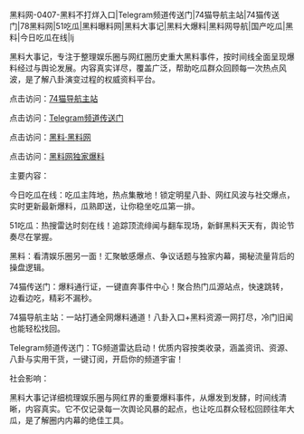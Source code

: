 #
黑料网-0407-黑料不打烊入口|Telegram频道传送门|74猫导航主站|74猫传送门|78黑料网|51吃瓜|黑料曝料网|黑料大事记|黑料大爆料|黑料网导航|国产吃瓜|黑料|今日吃瓜在线|lj

黑料大事记，专注于整理娱乐圈与网红圈历史重大黑料事件，按时间线全面呈现爆料经过与舆论发展。内容真实详尽，覆盖广泛，帮助吃瓜群众回顾每一次热点风波，是了解八卦演变过程的权威资料平台。


点击访问：<a href="https://74mao.com/">74猫导航主站</a>

点击访问：<a href="https://74mao.com/">Telegram频道传送门</a>

点击访问：<a href="https://haef.pages.dev/">黑料·黑料网</a>

点击访问：<a href="https://tyer.pages.dev/">黑料网独家爆料</a>


主要内容：


今日吃瓜在线：吃瓜主阵地，热点集散地！锁定明星八卦、网红风波与社交爆点，实时更新最新爆料，瓜熟即送，让你稳坐吃瓜第一排。

51吃瓜：热搜雷达时刻在线！追踪顶流绯闻与翻车现场，新鲜黑料天天有，舆论节奏尽在掌握。

黑料：看清娱乐圈另一面！汇聚敏感爆点、争议话题与独家内幕，揭秘流量背后的操盘逻辑。

74猫传送门：爆料通行证，一键直奔事件中心！聚合热门瓜源站点，快速跳转，边看边吃，精彩不漏秒。

74猫导航主站：一站打通全网爆料通道！八卦入口+黑料资源一网打尽，冷门旧闻也能轻松找回。

Telegram频道传送门：TG频道雷达启动！优质内容按类收录，涵盖资讯、资源、八卦与实用干货，一键订阅，开启你的频道宇宙！


社会影响：

黑料大事记详细梳理娱乐圈与网红界的重要爆料事件，从爆发到发酵，时间线清晰，内容真实。它不仅记录每一次舆论风暴的起点，也让吃瓜群众轻松回顾往年大瓜，是了解圈内内幕的绝佳工具。

<span style="display:none;">[Canonical link](）</span>
